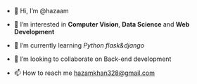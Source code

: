 - 👋 Hi, I’m @hazaam


- 👀 I’m interested in **Computer Vision**, **Data Science** and **Web Development**


- 🌱 I’m currently learning _Python flask&django_


- 💞️ I’m looking to collaborate on Back-end development


- 📫 How to reach me hazamkhan328@gmail.com

<!---
hazam328/hazam328 is a ✨ special ✨ repository because its `README.md` (this file) appears on your GitHub profile.
You can click the Preview link to take a look at your changes.
--->
